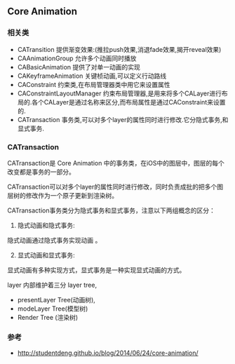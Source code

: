 ## Core Animation

### 相关类

- CATransition 提供渐变效果:(推拉push效果,消退fade效果,揭开reveal效果)
- CAAnimationGroup 允许多个动画同时播放
- CABasicAnimation 提供了对单一动画的实现
- CAKeyframeAnimation 关键桢动画,可以定义行动路线
- CAConstraint 约束类,在布局管理器类中用它来设置属性
- CAConstraintLayoutManager 约束布局管理器,是用来将多个CALayer进行布局的.各个CALayer是通过名称来区分,而布局属性是通过CAConstraint来设置的.
- CATransaction 事务类,可以对多个layer的属性同时进行修改.它分隐式事务,和显式事务.



### CATransaction
CATransaction是 Core Animation 中的事务类，在iOS中的图层中，图层的每个改变都是事务的一部分。

CATransaction可以对多个layer的属性同时进行修改，同时负责成批的把多个图层树的修改作为一个原子更新到渲染树。

CATransaction事务类分为隐式事务和显式事务，注意以下两组概念的区分：
1. 隐式动画和隐式事务:

隐式动画通过隐式事务实现动画 。

2. 显式动画和显式事务:

显式动画有多种实现方式，显式事务是一种实现显式动画的方式。

layer 内部维护着三分 layer tree,
- presentLayer Tree(动画树),
- modeLayer Tree(模型树)
- Render Tree (渲染树)


### 参考
- http://studentdeng.github.io/blog/2014/06/24/core-animation/
